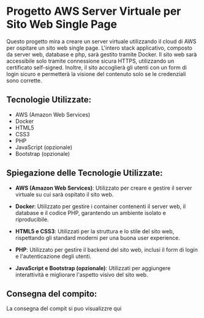 # Progetto AWS Server Virtuale per Sito Web Single Page

Questo progetto mira a creare un server virtuale utilizzando il cloud di AWS per ospitare un sito web single page. L'intero stack applicativo, composto da server web, database e php, sarà gestito tramite Docker. Il sito web sarà accessibile solo tramite connessione sicura HTTPS, utilizzando un certificato self-signed. Inoltre, il sito accoglierà gli utenti con un form di login sicuro e permetterà la visione del contenuto solo se le credenziali sono corrette.

## Tecnologie Utilizzate:

- AWS (Amazon Web Services)
- Docker
- HTML5
- CSS3
- PHP
- JavaScript (opzionale)
- Bootstrap (opzionale)

## Spiegazione delle Tecnologie Utilizzate:

- **AWS (Amazon Web Services)**: Utilizzato per creare e gestire il server virtuale su cui sarà ospitato il sito web.

- **Docker**: Utilizzato per gestire i container contenenti il server web, il database e il codice PHP, garantendo un ambiente isolato e riproducibile.

- **HTML5 e CSS3**: Utilizzati per la struttura e lo stile del sito web, rispettando gli standard moderni per una buona user experience.

- **PHP**: Utilizzato per gestire il backend del sito web, inclusi il form di login e l'autenticazione degli utenti.

- **JavaScript e Bootstrap (opzionale)**: Utilizzati per aggiungere interattività e migliorare l'aspetto visivo del sito web.

## Consegna del compito:
La consegna del compit si puo visualizzre qui
